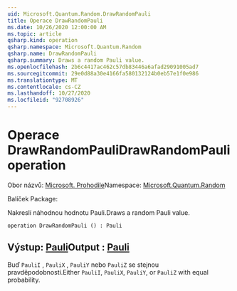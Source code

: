 ```yaml
---
uid: Microsoft.Quantum.Random.DrawRandomPauli
title: Operace DrawRandomPauli
ms.date: 10/26/2020 12:00:00 AM
ms.topic: article
qsharp.kind: operation
qsharp.namespace: Microsoft.Quantum.Random
qsharp.name: DrawRandomPauli
qsharp.summary: Draws a random Pauli value.
ms.openlocfilehash: 2b6c4417ac462c57db83446a6afad29091005ad7
ms.sourcegitcommit: 29e0d88a30e4166fa580132124b0eb57e1f0e986
ms.translationtype: MT
ms.contentlocale: cs-CZ
ms.lasthandoff: 10/27/2020
ms.locfileid: "92708926"
---
```

# <a name="drawrandompauli-operation"></a><span data-ttu-id="19885-102">Operace DrawRandomPauli</span><span class="sxs-lookup"><span data-stu-id="19885-102">DrawRandomPauli operation</span></span>

<span data-ttu-id="19885-103">Obor názvů: [Microsoft. Prohodile](xref:Microsoft.Quantum.Random)</span><span class="sxs-lookup"><span data-stu-id="19885-103">Namespace: [Microsoft.Quantum.Random](xref:Microsoft.Quantum.Random)</span></span>

<span data-ttu-id="19885-104">Balíček [](https://nuget.org/packages/)</span><span class="sxs-lookup"><span data-stu-id="19885-104">Package: [](https://nuget.org/packages/)</span></span>


<span data-ttu-id="19885-105">Nakreslí náhodnou hodnotu Pauli.</span><span class="sxs-lookup"><span data-stu-id="19885-105">Draws a random Pauli value.</span></span>

```qsharp
operation DrawRandomPauli () : Pauli
```


## <a name="output--pauli"></a><span data-ttu-id="19885-106">Výstup: [Pauli](xref:microsoft.quantum.lang-ref.pauli)</span><span class="sxs-lookup"><span data-stu-id="19885-106">Output : [Pauli](xref:microsoft.quantum.lang-ref.pauli)</span></span>

<span data-ttu-id="19885-107">Buď `PauliI` , `PauliX` , `PauliY` nebo `PauliZ` se stejnou pravděpodobností.</span><span class="sxs-lookup"><span data-stu-id="19885-107">Either `PauliI`, `PauliX`, `PauliY`, or `PauliZ` with equal probability.</span></span>